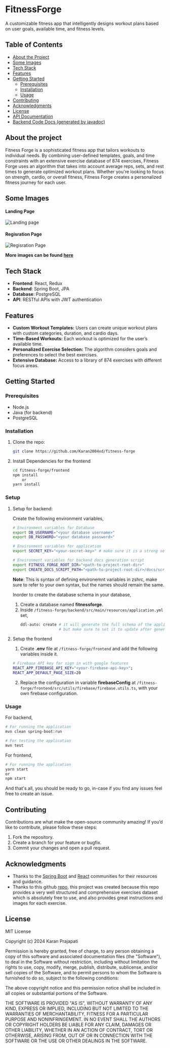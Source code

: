 # FitnessForge
A customizable fitness app that intelligently designs workout plans based on user goals, available time, and fitness levels.

## Table of Contents
- [About the Project](#about-the-project)
- [Some Images](#some-images)
- [Tech Stack](#tech-stack)
- [Features](#features)
- [Getting Started](#getting-started)
    - [Prerequisites](#prerequisites)
    - [Installation](#installation)
    - [Usage](#usage)
- [Contributing](#contributing)
- [Acknowledgments](#acknowledgments)
- [License](#license)
- [API Documentation](https://github.com/Karan2004xd/fitness-forge/blob/main/API-DOCS.md)
- [Backend Code Docs (generated by javadoc)](https://karan2004xd.github.io/fitness-forge/)

## About the project

Fitness Forge is a sophisticated fitness app that tailors workouts to individual needs. By combining user-defined templates, goals, and time constraints with an extensive exercise database of 874 exercises, Fitness Forge uses an algorithm that takes into account average reps, sets, and rest times to generate optimized workout plans. Whether you're looking to focus on strength, cardio, or overall fitness, Fitness Forge creates a personalized fitness journey for each user.

## Some Images

#### Landing Page
![Landing page](./webpage-images/landing-page.png)

#### Regisration Page
![Regisration Page](./webpage-images/registration-page.png)

**More images can be found [here](https://github.com/Karan2004xd/fitness-forge/tree/main/webpage-images)**

## Tech Stack

- **Frontend**: React, Redux
- **Backend**: Spring Boot, JPA
- **Database**: PostgreSQL
- **API**: RESTful APIs with JWT authentication

## Features

- **Custom Workout Templates:** Users can create unique workout plans with custom categories, duration, and cardio days.
- **Time-Based Workouts:** Each workout is optimized for the user’s available time.
- **Personalized Exercise Selection:** The algorithm considers goals and preferences to select the best exercises.
- **Extensive Database:** Access to a library of 874 exercises with different focus areas.

## Getting Started

### Prerequisites

- Node.js
- Java (for backend)
- PostgreSQL

### Installation

1. Clone the repo:
    ```bash
    git clone https://github.com/Karan2004xd/fitness-forge
    ```
2. Install Dependencies for the frontend
    ```bash
    cd fitness-forge/frontend
    npm install
        or
    yarn install

### Setup

1. Setup for backend:

    Create the following environment variables,
    ```bash
    # Environment variables for Database 
    export DB_USERNAME="<your database username>"
    export DB_PASSWORD="<your database password>"

    # Environment variables for application
    export SECRET_KEY="<your-secret-key>" # make sure it is a strong secret key, since this secret key will be used in JWT token authentication.

    # Environment variables for backend docs generation script
    export FITNESS_FORGE_ROOT_DIR="<path-to-project-root-dir>"
    export CREATE_DOCS_SCRIPT_PATH="<path-to-project-root-dir>/docs/scripts/create_backend_docs.sh"
    ```

    **Note**: This is syntax of defining environemnt variables in zshrc, make sure to refer to your own syntax, but the names should remain the same.
    
    Inorder to create the database schema in your database,

    1. Create a database named **fitnessforge**.
    2. Inside `/fitness-forge/backend/src/main/resources/application.yml` set,
        ```bash
        ddl-auto: create # it will generate the full schema of the application when you run the application,
                         # but make sure to set it to update after generating the database
        ```

2. Setup the frontend

    1. Create **.env** file at `/fitness-forge/frontend` and add the following variables inside it.
    ```bash
    # Firebase API key for sign in with google features
    REACT_APP_FIREBASE_API_KEY="<your-firebase-api-key>";
    REACT_APP_DEFAULT_PAGE_SIZE=20
    ```

    2. Replace the configuration in variable **firebaseConfig** at `/fitness-forge/frontend/src/utils/firebase/firebase.utils.ts`, with your own firebase configuration.

### Usage

For backend,
```bash
# For running the application
mvn clean spring-boot:run

# For testing the application
mvn test
```
For frontend,
```bash
# For running the application
yarn start
or
npm start   
```
And that's all, you should be ready to go, in-case if you find any issues feel free to create an issue.

## Contributing

Contributions are what make the open-source community amazing! If you’d like to contribute, please follow these steps:

1. Fork the repository.
2. Create a branch for your feature or bugfix.
3. Commit your changes and open a pull request.

## Acknowledgments

- Thanks to the [Spring Boot](https://spring.io/projects/spring-boot) and [React](https://reactjs.org/) communities for their resources and guidance.
- Thanks to this github [repo](https://github.com/yuhonas/free-exercise-db), this project was created because this repo provides a very well structured and comprehensive exercises dataset which is absolutely free to use, and also provides great instructions and images for each exercise.

## License

MIT License

Copyright (c) 2024 Karan Prajapati

Permission is hereby granted, free of charge, to any person obtaining a copy
of this software and associated documentation files (the "Software"), to deal
in the Software without restriction, including without limitation the rights
to use, copy, modify, merge, publish, distribute, sublicense, and/or sell
copies of the Software, and to permit persons to whom the Software is
furnished to do so, subject to the following conditions:

The above copyright notice and this permission notice shall be included in all
copies or substantial portions of the Software.

THE SOFTWARE IS PROVIDED "AS IS", WITHOUT WARRANTY OF ANY KIND, EXPRESS OR
IMPLIED, INCLUDING BUT NOT LIMITED TO THE WARRANTIES OF MERCHANTABILITY,
FITNESS FOR A PARTICULAR PURPOSE AND NONINFRINGEMENT. IN NO EVENT SHALL THE
AUTHORS OR COPYRIGHT HOLDERS BE LIABLE FOR ANY CLAIM, DAMAGES OR OTHER
LIABILITY, WHETHER IN AN ACTION OF CONTRACT, TORT OR OTHERWISE, ARISING FROM,
OUT OF OR IN CONNECTION WITH THE SOFTWARE OR THE USE OR OTHER DEALINGS IN THE
SOFTWARE.
